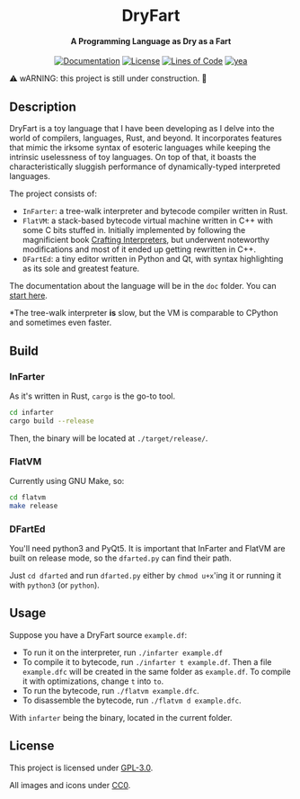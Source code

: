 <div align="center">
  <h1 align="center">DryFart</h1>
  <h4>A Programming Language as Dry as a Fart</h4>
</div>
<div align="center">
  <a href="https://github.com/papanumba/dryfart/blob/main/doc/index.md"><img alt="Documentation" src="https://img.shields.io/badge/docs-meh-blue"></a>
  <a href="https://www.gnu.org/licenses/gpl-3.0.en.html"><img alt="License" src="https://img.shields.io/badge/license-GPL--3.0-green"></a>
  <a href="https://github.com/papanumba/dryfart"><img alt="Lines of Code" src="https://img.shields.io/badge/SLOC-~9k-0"></a>
  <a href="https://github.com/papanumba/dryfart"><img alt="yea" src="https://img.shields.io/badge/fart-dry-orange"></a>
</div>

:warning: wARNING: this project is still under construction. :construction:

## Description

DryFart is a toy language that I have been developing as I delve into the world of compilers, languages, Rust, and beyond. It incorporates features that mimic the irksome syntax of esoteric languages while keeping the intrinsic uselessness of toy languages. On top of that, it boasts the characteristically sluggish performance of dynamically-typed interpreted languages.

The project consists of:
- `InFarter`: a tree-walk interpreter and bytecode compiler written in Rust.
- `FlatVM`: a stack-based bytecode virtual machine written in C++ with some C bits stuffed in. Initially implemented by following the magnificient book [Crafting Interpreters](https://craftinginterpreters.com/a-bytecode-virtual-machine.html), but underwent noteworthy modifications and most of it ended up getting rewritten in C++.
- `DFartEd`: a tiny editor written in Python and Qt, with syntax highlighting as its sole and greatest feature.

The documentation about the language will be in the `doc` folder. You can [start here](/doc/index.md).

*The tree-walk interpreter **is** slow, but the VM is comparable to CPython and sometimes even faster.

## Build

### InFarter

As it's written in Rust, `cargo` is the go-to tool.

```bash
cd infarter
cargo build --release
```

Then, the binary will be located at `./target/release/`.

### FlatVM

Currently using GNU Make, so:

``` bash
cd flatvm
make release
```

### DFartEd

You'll need python3 and PyQt5. It is important that InFarter and FlatVM are built on release mode, so the `dfarted.py` can find their path.

Just `cd dfarted` and run `dfarted.py` either by `chmod u+x`'ing it or running it with `python3` (or `python`).

## Usage

Suppose you have a DryFart source `example.df`:
- To run it on the interpreter, run `./infarter example.df`
- To compile it to bytecode, run `./infarter t example.df`. Then a file `example.dfc` will be created in the same folder as `example.df`. To compile it with optimizations, change `t` into `to`.
- To run the bytecode, run `./flatvm example.dfc`.
- To disassemble the bytecode, run `./flatvm d example.dfc`.

With `infarter` being the binary, located in the current folder.

## License

This project is licensed under [GPL-3.0](https://www.gnu.org/licenses/gpl-3.0.html).

All images and icons under [CC0](https://creativecommons.org/publicdomain/zero/1.0/?ref=chooser-v1).

